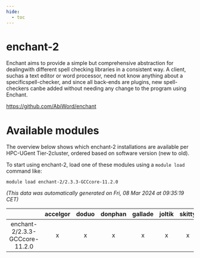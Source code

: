 ```yaml
---
hide:
  - toc
---
```


enchant-2
=========


Enchant aims to provide a simple but comprehensive abstraction for dealingwith different spell checking libraries in a consistent way. A client, suchas a text editor or word processor, need not know anything about a specificspell-checker, and since all back-ends are plugins, new spell-checkers canbe added without needing any change to the program using Enchant.

https://github.com/AbiWord/enchant
# Available modules


The overview below shows which enchant-2 installations are available per HPC-UGent Tier-2cluster, ordered based on software version (new to old).

To start using enchant-2, load one of these modules using a `module load` command like:

```shell
module load enchant-2/2.3.3-GCCcore-11.2.0
```

*(This data was automatically generated on Fri, 08 Mar 2024 at 09:35:19 CET)*  

| |accelgor|doduo|donphan|gallade|joltik|skitty|
| :---: | :---: | :---: | :---: | :---: | :---: | :---: |
|enchant-2/2.3.3-GCCcore-11.2.0|x|x|x|x|x|x|
